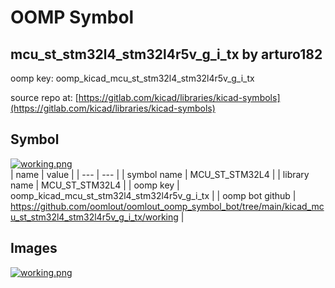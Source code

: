 # OOMP Symbol  
## mcu_st_stm32l4_stm32l4r5v_g_i_tx  by arturo182  
  
oomp key: oomp_kicad_mcu_st_stm32l4_stm32l4r5v_g_i_tx  
  
source repo at: [https://gitlab.com/kicad/libraries/kicad-symbols](https://gitlab.com/kicad/libraries/kicad-symbols)  
## Symbol  
  
[![working.png](working_600.png)](working.png)  
| name | value | 
| --- | --- | 
| symbol name | MCU_ST_STM32L4 | 
| library name | MCU_ST_STM32L4 | 
| oomp key | oomp_kicad_mcu_st_stm32l4_stm32l4r5v_g_i_tx | 
| oomp bot github | https://github.com/oomlout/oomlout_oomp_symbol_bot/tree/main/kicad_mcu_st_stm32l4_stm32l4r5v_g_i_tx/working | 
## Images  
  
[![working.png](working_140.png)](working.png)  
